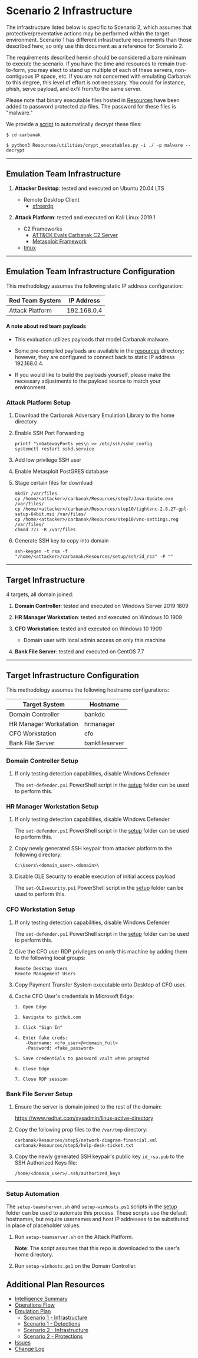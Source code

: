 # Scenario 2 Infrastructure

The infrastructure listed below is specific to Scenario 2, which assumes that protective/preventative actions may be performed within the target environment. Scenario 1 has different infrastructure requirements than those described here, so only use this document as a reference for Scenario 2. 
 
The requirements described herein should be considered a bare minimum to execute the scenario.  If you have the time and resources to remain true-to-form, you may elect to stand up multiple of each of these servers, non-contiguous IP space, etc.  If you are not concerned with emulating Carbanak to this degree, this level of effort is not necessary.  You could for instance, phish, serve payload, and exfil from/to the same server.

Please note that binary executable files hosted in [Resources](/Resources/) have been added to password protected zip files.  The password for these files is "malware."

We provide a [script](/Resources/utilities/crypt_executables.py) to automatically decrypt these files:

```
$ cd carbanak

$ python3 Resources/utilities/crypt_executables.py -i ./ -p malware --decrypt
```

---

## Emulation Team Infrastructure

1. **Attacker Desktop**: tested and executed on Ubuntu 20.04 LTS
    - Remote Desktop Client
        - [xfreerdp](https://www.freerdp.com/)
        
2. **Attack Platform**: tested and executed on Kali Linux 2019.1
    - C2 Frameworks
        - [ATT&CK Evals Carbanak C2 Server](/Resources/utilities/carbanak_c2server/c2server/c2server.elf)
        - [Metasploit Framework](https://github.com/rapid7/metasploit-framework)
    - [tmux](https://github.com/tmux/tmux/wiki)
  
---
    
## Emulation Team Infrastructure Configuration

This methodology assumes the following static IP address configuration:

| Red Team System | IP Address |
| ------ | ------ |
| Attack Platform | 192.168.0.4 |

#### A note about red team payloads

- This evaluation utilizes payloads that model Carbanak malware.

- Some pre-compiled payloads are available in the [resources](/Resources) directory; however, they are configured to connect back to static IP address 192.168.0.4.

- If you would like to build the payloads yourself, please make the necessary adjustments to the payload source to match your environment.


### Attack Platform Setup

1. Download the Carbanak Adversary Emulation Library to the home directory

2. Enable SSH Port Forwarding
    
    ```
    printf "\nGatewayPorts yes\n >> /etc/ssh/sshd_config
    systemctl restart sshd.service
    ```
    
3. Add low privilege SSH user

4. Enable Metasploit PostGRES database

5. Stage certain files for download

    ```
    mkdir /var/files
    cp /home/<attacker>/carbanak/Resources/step7/Java-Update.exe /var/files/
    cp /home/<attacker>/carbanak/Resources/step10/tightvnc-2.8.27-gpl-setup-64bit.msi /var/files/
    cp /home/<attacker>/carbanak/Resources/step10/vnc-settings.reg /var/files/
    chmod 777 -R /var/files
    ```
   
6. Generate SSH key to copy into domain

    ```
    ssh-keygen -t rsa -f "/home/<attacker>/carbanak/Resources/setup/ssh/id_rsa" -P ""
    ```

---

## Target Infrastructure

4 targets, all domain joined:

1. **Domain Controller**: tested and executed on Windows Server 2019 1809

2. **HR Manager Workstation**: tested and executed on Windows 10 1909
    
3. **CFO Workstation**: tested and executed on Windows 10 1909

    - Domain user with local admin access on only this machine
    
4. **Bank File Server**: tested and executed on CentOS 7.7
    
---

## Target Infrastructure Configuration
    
This methodology assumes the following hostname configurations:

| Target System | Hostname |
| ------ | ------ |
| Domain Controller | bankdc |
| HR Manager Workstation | hrmanager |
| CFO Workstation | cfo |
| Bank File Server | bankfileserver|

### Domain Controller Setup

1. If only testing detection capabilities, disable Windows Defender

    The `set-defender.ps1` PowerShell script in the [setup](/Resources/setup) folder can be used to perform this.

### HR Manager Workstation Setup

1. If only testing detection capabilities, disable Windows Defender

    The `set-defender.ps1` PowerShell script in the [setup](/Resources/setup) folder can be used to perform this.

2. Copy newly generated SSH keypair from attacker platform to the following directory:
    ```
    C:\Users\<domain_user>.<domain>\
    ```
   
3. Disable OLE Security to enable execution of initial access payload
    
    The `set-OLEsecurity.ps1` PowerShell script in the [setup](/Resources/setup) folder can be used to perform this.
   
### CFO Workstation Setup

1. If only testing detection capabilities, disable Windows Defender

    The `set-defender.ps1` PowerShell script in the [setup](/Resources/setup) folder can be used to perform this.

2. Give the CFO user RDP privileges on only this machine by adding them to the following local groups:
    ```
    Remote Desktop Users
    Remote Management Users
    ```
   
3. Copy Payment Transfer System executable onto Desktop of CFO user.

4. Cache CFO User's credentials in Microsoft Edge:
    ```
    1. Open Edge
    
    2. Navigate to github.com
    
    3. Click "Sign In"
    
    4. Enter fake creds:
        -Username: <cfo_user>@<domain_full>
        -Password: <fake_password>
    
    5. Save credentials to password vault when prompted
    
    6. Close Edge
    
    7. Close RDP session
    ```
    

### Bank File Server Setup

1. Ensure the server is domain joined to the rest of the domain:

    https://www.redhat.com/sysadmin/linux-active-directory
    
2. Copy the following prop files to the `/var/tmp` directory:
    ```
    carbanak/Resources/step5/network-diagram-financial.xml
    carbanak/Resources/step5/help-desk-ticket.txt
    ```
   
3. Copy the newly generated SSH keypair's public key `id_rsa.pub` to the SSH Authorized Keys file:

    `/home/<domain_user>/.ssh/authorized_keys`
    
---

### Setup Automation

The `setup-teamsherver.sh` and `setup-winhosts.ps1` scripts in the [setup](/Resources/setup) folder can be used to automate this process.
These scripts use the default hostnames, but require usernames and host IP addresses to be substituted in place of placeholder values.

1. Run `setup-teamserver.sh` on the Attack Platform.
    
    **Note**: The script assumes that this repo is downloaded to the <attacker> user's home directory.

2. Run `setup-winhosts.ps1` on the Domain Controller.

## Additional Plan Resources

- [Intelligence Summary](/Intelligence_Summary.md)
- [Operations Flow](/Operations_Flow.md)
- [Emulation Plan](/Emulation_Plan)
  - [Scenario 1 - Infrastructure](/Emulation_Plan/Scenario_1/Infrastructure.md)
  - [Scenario 1 - Detections](/Emulation_Plan/Scenario_1)
  - [Scenario 2 - Infrastructure](/Emulation_Plan/Scenario_2/Infrastructure.md)
  - [Scenario 2 - Protections](/Emulation_Plan/Scenario_2)
- [Issues](https://github.com/center-for-threat-informed-defense/adversary_emulation_library/issues)
- [Change Log](/CHANGE_LOG.md)